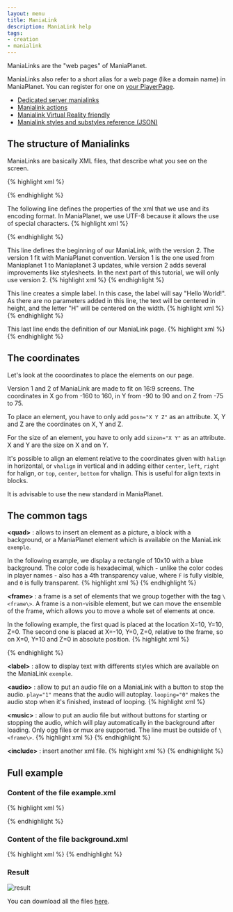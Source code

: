```yaml
---
layout: menu
title: ManiaLink
description: ManiaLink help
tags:
- creation
- manialink
---
```


ManiaLinks are the "web pages" of ManiaPlanet.

ManiaLinks also refer to a short alias for a web page (like a domain name) in ManiaPlanet. You can register for one on [your PlayerPage][1]. 

* [Dedicated server manialinks][2]
* [Manialink actions][3]
* [Manialink Virtual Reality friendly][4]
* [Manialink styles and substyles reference (JSON)][5]

## The structure of Manialinks
ManiaLinks are basically XML files, that describe what you see on the screen. 

{% highlight xml %}
<?xml version="1.0" encoding="utf-8" standalone="yes" ?>
<manialink version="2">
<label text="Hello World!" />
</manialink>
{% endhighlight %}


The following line defines the properties of the xml that we use and its encoding format. In ManiaPlanet, we use UTF-8 because it allows the use of special characters.
{% highlight xml %}
<?xml version="1.0" encoding="utf-8" standalone="yes" ?>
{% endhighlight %}


This line defines the beginning of our ManiaLink, with the version 2. The version 1 fit with ManiaPlanet convention. Version 1 is the one used from Maniaplanet 1 to Maniaplanet 3 updates, while version 2 adds several improvements like stylesheets. In the next part of this tutorial, we will only use version 2.
{% highlight xml %}
<manialink version="2">
{% endhighlight %}


This line creates a simple label. In this case, the label will say "Hello World!". As there are no parameters added in this line, the text will be centered in height, and the letter "H" will be centered on the width.
{% highlight xml %}<label text="Hello World!" />{% endhighlight %}


This last line ends the definition of our ManiaLink page.
{% highlight xml %}</manialink>{% endhighlight %}


## The coordinates
Let's look at the cooordinates to place the elements on our page.

Version 1 and 2 of ManiaLink are made to fit on 16:9 screens. The coordinates in X go from -160 to 160, in Y from -90 to 90 and on Z from -75 to 75.

To place an element, you have to only add `posn="X Y Z"` as an attribute. X, Y and Z are the coordinates on X, Y and Z.

For the size of an element, you have to only add `sizen="X Y"` as an attribute. X and Y are the size on X and on Y.

It's possible to align an element relative to the coordinates given with `halign` in horizontal, or `vhalign` in vertical and in adding either `center`, `left`, `right` for halign, or `top`, `center`, `bottom` for vhalign. This is useful for align texts in blocks.

It is advisable to use the new standard in ManiaPlanet.

## The common tags

**\<quad\>** : allows to insert an element as a picture, a block with a background, or a ManiaPlanet element which is available on the ManiaLink `exemple`.

In the following example, we display a rectangle of 10x10 with a blue background. The color code is hexadecimal, which - unlike the color codes in player names - also has a 4th transparency value, where `F` is fully visible, and `0` is fully transparent.
{% highlight xml %}
<quad posn="-10 0 0" sizen="10 10" bgcolor="00FA" />
{% endhighlight %}


**\<frame\>** : a frame is a set of elements that we group together with the tag `\<frame\>`. A frame is a non-visible element, but we can move the ensemble of the frame, which allows you to move a whole set of elements at once.

In the following example, the first quad is placed at the location X=10, Y=10, Z=0. The second one is placed at X=-10, Y=0, Z=0, relative to the frame, so on X=0, Y=10 and Z=0 in absolute position.
{% highlight xml %}
<frame posn="10 10 0">
<quad sizen="10 10" bgcolor="F00A" />
<quad posn="-10 0 0" sizen="10 10" bgcolor="00FA" />
</frame>
{% endhighlight %}


**\<label\>** : allow to display text with differents styles which are available on the ManiaLink `exemple`.


**\<audio\>** : allow to put an audio file on a ManiaLink with a button to stop the audio. `play="1"` means that the audio will autoplay. `looping="0"` makes the audio stop when it's finished, instead of looping.
{% highlight xml %}
<audio data="./audio.ogg" play="1" looping="0" />
{% endhighlight %}


**\<music\>** : allow to put an audio file but without buttons for starting or stopping the audio, which will play automatically in the background after loading. Only ogg files or mux are supported. The line must be outside of `\<frame\>`.
{% highlight xml %}
<music data="./music.ogg" />
{% endhighlight %}


**\<include\>** : insert another xml file.
{% highlight xml %}
<include url="./page.xml" />
{% endhighlight %}


## Full example

### Content of the file example.xml

{% highlight xml %}
<?xml version="1.0" encoding="utf-8" standalone="yes" ?>
<manialink version="2">
<include url="./background.xml"/>
<quad posn="-80 45 1" sizen="160 90" style="Bgs1" substyle="BgWindow" />
<quad posn="-70 44 2" sizen="140 12" style="Bgs1" substyle="BgWindow2" />
<label posn="0 40 3" halign="center" text="$w$f00Bienvenue sur notre page de test" />
<label posn="0 30 2" halign="center" text="$h[Exemple]Voici un lien manialink$h" />
<label posn="0 20 2" halign="center" text="$l[www.maniaplanet.com]Voici un lien url vers le site www.maniaplanet.com$l" />
<label posn="0 0 2" halign="center" style="CardButtonMedium" text="Maniacode" manialink="Lien vers un maniacode" />
</manialink>
{% endhighlight %}


### Content of the file background.xml

{% highlight xml %}
<quad posn="-160 90 0" sizen="320 180" image="./background.jpg"/>
{% endhighlight %}


### Result

![result](img/Tutoriel_manialink.jpg)


You can download all the files [here][6].

[1]: https://player.maniaplanet.com/advanced/manialinks
[2]: server.html
[3]: actions.html
[4]: vr.html
[5]: styles.json
[6]: http://bczteam.com/~jonthekiller/Manialinks/Tutoriel_manialink.zip

